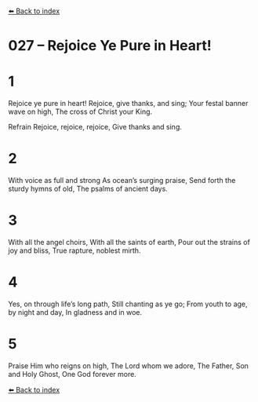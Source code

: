 [⬅️ Back to index](../README.md)

# 027 – Rejoice Ye Pure in Heart!


# 1
Rejoice ye pure in heart!
Rejoice, give thanks, and sing;
Your festal banner wave on high,
The cross of Christ your King.

Refrain
Rejoice, rejoice, rejoice,
Give thanks and sing.

# 2
With voice as full and strong
As ocean’s surging praise,
Send forth the sturdy hymns of old,
The psalms of ancient days.

# 3
With all the angel choirs,
With all the saints of earth,
Pour out the strains of joy and bliss,
True rapture, noblest mirth.

# 4
Yes, on through life’s long path,
Still chanting as ye go;
From youth to age, by night and day,
In gladness and in woe.

# 5
Praise Him who reigns on high,
The Lord whom we adore,
The Father, Son and Holy Ghost,
One God forever more.

[⬅️ Back to index](../README.md)
